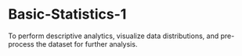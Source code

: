 # Basic-Statistics-1
To perform descriptive analytics, visualize data distributions, and pre-process the dataset for further analysis.

